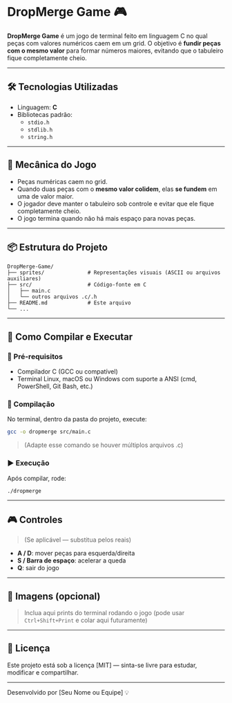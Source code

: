 # DropMerge Game 🎮

**DropMerge Game** é um jogo de terminal feito em linguagem C no qual peças com valores numéricos caem em um grid. O objetivo é **fundir peças com o mesmo valor** para formar números maiores, evitando que o tabuleiro fique completamente cheio.

---

## 🛠️ Tecnologias Utilizadas

- Linguagem: **C**
- Bibliotecas padrão:
  - `stdio.h`
  - `stdlib.h`
  - `string.h`

---

## 🧠 Mecânica do Jogo

- Peças numéricas caem no grid.
- Quando duas peças com o **mesmo valor colidem**, elas **se fundem** em uma de valor maior.
- O jogador deve manter o tabuleiro sob controle e evitar que ele fique completamente cheio.
- O jogo termina quando não há mais espaço para novas peças.

---

## 📦 Estrutura do Projeto

```
DropMerge-Game/
├── sprites/              # Representações visuais (ASCII ou arquivos auxiliares)
├── src/                  # Código-fonte em C
│   ├── main.c
│   └── outros arquivos .c/.h
├── README.md             # Este arquivo
└── ...
```

---

## 🚀 Como Compilar e Executar

### 🧰 Pré-requisitos

- Compilador C (GCC ou compatível)
- Terminal Linux, macOS ou Windows com suporte a ANSI (cmd, PowerShell, Git Bash, etc.)

### 🔧 Compilação

No terminal, dentro da pasta do projeto, execute:

```bash
gcc -o dropmerge src/main.c
```

> (Adapte esse comando se houver múltiplos arquivos .c)

### ▶️ Execução

Após compilar, rode:

```bash
./dropmerge
```

---

## 🎮 Controles

> (Se aplicável — substitua pelos reais)

- **A / D**: mover peças para esquerda/direita
- **S / Barra de espaço**: acelerar a queda
- **Q**: sair do jogo

---

## 📸 Imagens (opcional)

> Inclua aqui prints do terminal rodando o jogo (pode usar `Ctrl+Shift+Print` e colar aqui futuramente)

---

## 📄 Licença

Este projeto está sob a licença [MIT] — sinta-se livre para estudar, modificar e compartilhar.

---

Desenvolvido por [Seu Nome ou Equipe] 💡
